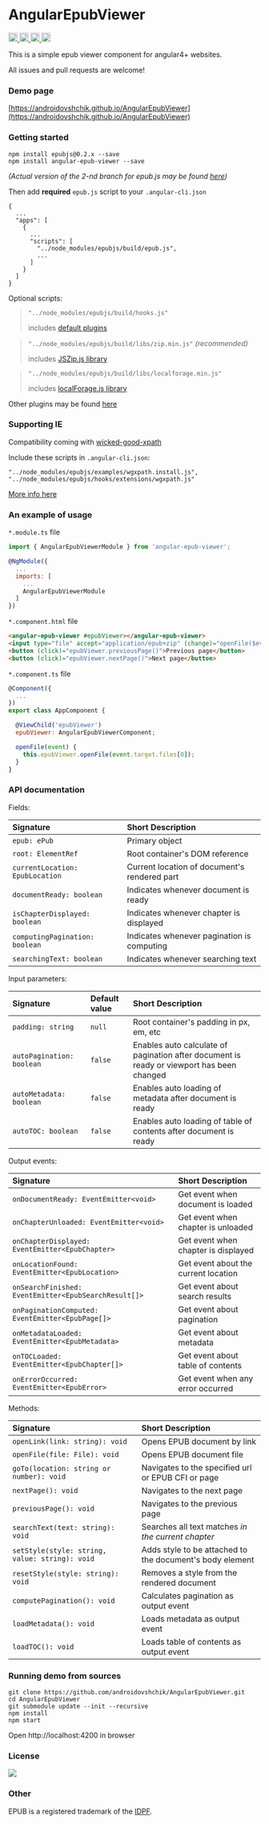 <h1>AngularEpubViewer</h1>

<p>
  <a href="https://www.npmjs.com/package/angular-epub-viewer">
    <img src="https://img.shields.io/npm/dm/angular-epub-viewer.svg?style=flat" height="18" alt="downloads">
  </a>
  <a href="https://www.npmjs.com/package/angular-epub-viewer">
    <img src="https://badge.fury.io/js/angular-epub-viewer.png" height="18" alt="npm version">
  </a>
  <a href="https://david-dm.org/androidovshchik/AngularEpubViewer" title="dependencies status">
    <img src="https://david-dm.org/androidovshchik/AngularEpubViewer/status.svg" height="18"/>
  </a>
  <a href="https://www.paypal.me/mrcpp" title="Donate to this project using Paypal">
    <img src="https://img.shields.io/badge/paypal-donate-green.svg" alt="PayPal donate button" height="18"/>
  </a>
</p>

This is a simple epub viewer component for angular4+ websites.

All issues and pull requests are welcome!

### Demo page

[https://androidovshchik.github.io/AngularEpubViewer](https://androidovshchik.github.io/AngularEpubViewer)

### Getting started

```
npm install epubjs@0.2.x --save
npm install angular-epub-viewer --save
```

*(Actual version of the 2-nd branch for epub.js may be found [here](https://www.npmjs.com/package/epubjs))*

Then add **required** `epub.js` script to your `.angular-cli.json`

```
{
  ...
  "apps": [
    {
      ...
      "scripts": [
        "../node_modules/epubjs/build/epub.js",
        ...
      ]
    }
  ]
}

```

Optional scripts:

> `"../node_modules/epubjs/build/hooks.js"`
>
> includes [default plugins](https://github.com/futurepress/epub.js/tree/master/hooks/default)

> `"../node_modules/epubjs/build/libs/zip.min.js"` *(recommended)*
>
> includes [JSZip.js library](https://github.com/Stuk/jszip)

> `"../node_modules/epubjs/build/libs/localforage.min.js"`
>
> includes [localForage.js library](https://github.com/localForage/localForage)

Other plugins may be found [here](https://github.com/futurepress/epub.js/tree/master/hooks/extensions)

### Supporting IE

Compatibility coming with [wicked-good-xpath](https://github.com/google/wicked-good-xpath)

Include these scripts in `.angular-cli.json`:

```
"../node_modules/epubjs/examples/wgxpath.install.js",
"../node_modules/epubjs/hooks/extensions/wgxpath.js"
```

[More info here](https://github.com/futurepress/epub.js#internet-explorer)

### An example of usage

`*.module.ts` file

```js
import { AngularEpubViewerModule } from 'angular-epub-viewer';

@NgModule({
  ...
  imports: [
    ...
    AngularEpubViewerModule
  ]
})
```

`*.component.html` file

```html
<angular-epub-viewer #epubViewer></angular-epub-viewer>
<input type="file" accept="application/epub+zip" (change)="openFile($event)">
<button (click)="epubViewer.previousPage()">Previous page</button>
<button (click)="epubViewer.nextPage()">Next page</button>
```

`*.component.ts` file

```js
@Component({
  ...
})
export class AppComponent {

  @ViewChild('epubViewer')
  epubViewer: AngularEpubViewerComponent;

  openFile(event) {
    this.epubViewer.openFile(event.target.files[0]);
  }
}
```

### API documentation

Fields:

| Signature | Short Description |
| :------------- |:-------------|
| `epub: ePub` | Primary object |
| `root: ElementRef` | Root container's DOM reference |
| `currentLocation: EpubLocation` | Current location of document's rendered part |
| `documentReady: boolean` | Indicates whenever document is ready |
| `isChapterDisplayed: boolean` | Indicates whenever chapter is displayed |
| `computingPagination: boolean` | Indicates whenever pagination is computing |
| `searchingText: boolean` | Indicates whenever searching text |

Input parameters:

| Signature | Default value | Short Description |
| :------------- |:-------------|:-------------|
| `padding: string` | `null` | Root container's padding in px, em, etc |
| `autoPagination: boolean` | `false` | Enables auto calculate of pagination after document is ready or viewport has been changed |
| `autoMetadata: boolean` | `false` | Enables auto loading of metadata after document is ready |
| `autoTOC: boolean` | `false` | Enables auto loading of table of contents after document is ready |

Output events:

| Signature | Short Description |
| :------------- |:-------------|
| `onDocumentReady: EventEmitter<void>` | Get event when document is loaded |
| `onChapterUnloaded: EventEmitter<void>` | Get event when chapter is unloaded  |
| `onChapterDisplayed: EventEmitter<EpubChapter>` | Get event when chapter is displayed  |
| `onLocationFound: EventEmitter<EpubLocation>` | Get event about the current location |
| `onSearchFinished: EventEmitter<EpubSearchResult[]>` | Get event about search results  |
| `onPaginationComputed: EventEmitter<EpubPage[]>` | Get event about pagination |
| `onMetadataLoaded: EventEmitter<EpubMetadata>` | Get event about metadata |
| `onTOCLoaded: EventEmitter<EpubChapter[]>` | Get event about table of contents |
| `onErrorOccurred: EventEmitter<EpubError>` | Get event when any error occurred |

Methods:

| Signature | Short Description |
| :------------- |:-------------|
| `openLink(link: string): void` | Opens EPUB document by link |
| `openFile(file: File): void` | Opens EPUB document file |
| `goTo(location: string or number): void` | Navigates to the specified url or EPUB CFI or page |
| `nextPage(): void` | Navigates to the next page |
| `previousPage(): void` | Navigates to the previous page |
| `searchText(text: string): void` | Searches all text matches *in the current chapter* |
| `setStyle(style: string, value: string): void` | Adds style to be attached to the document's body element |
| `resetStyle(style: string): void` | Removes a style from the rendered document |
| `computePagination(): void` | Calculates pagination as output event |
| `loadMetadata(): void` | Loads metadata as output event |
| `loadTOC(): void` | Loads table of contents as output event |

### Running demo from sources

```
git clone https://github.com/androidovshchik/AngularEpubViewer.git
cd AngularEpubViewer
git submodule update --init --recursive
npm install
npm start
```

Open http://localhost:4200 in browser

### License

<img src="https://raw.githubusercontent.com/androidovshchik/AngularEpubViewer/master/art/gplv3-127x51.png">

### Other

EPUB is a registered trademark of the [IDPF](http://idpf.org/).
